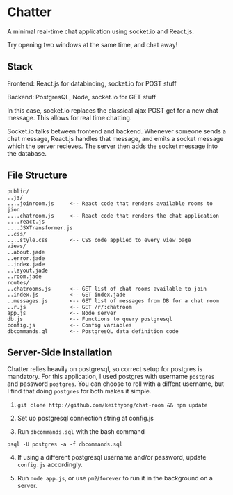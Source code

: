 # Chatter
A minimal real-time chat application using socket.io and React.js.

Try opening two windows at the same time, and chat away!

## Stack
Frontend: React.js for databinding, socket.io for POST stuff

Backend: PostgresQL, Node, socket.io for GET stuff

In this case, socket.io replaces the classical ajax POST get for a new chat message. This allows for real time chatting.

Socket.io talks between frontend and backend. Whenever someone sends a chat message, React.js handles that message, and emits a socket message which the server recieves. The server then adds the socket message into the database.

## File Structure
```
public/
..js/
....joinroom.js     <-- React code that renders available rooms to jion
....chatroom.js     <-- React code that renders the chat application
....react.js
....JSXTransformer.js
..css/
....style.css       <-- CSS code applied to every view page
views/
..about.jade
..error.jade
..index.jade
..layout.jade
..room.jade
routes/
..chatrooms.js      <-- GET list of chat rooms available to join
..index.js          <-- GET index.jade
..messages.js       <-- GET list of messages from DB for a chat room
..r.js              <-- GET /r/:chatroom
app.js              <-- Node server
db.js               <-- Functions to query postgresql
config.js           <-- Config variables
dbcommands.ql       <-- PostgresQL data definition code
```
## Server-Side Installation
Chatter relies heavily on postgresql, so correct setup for postgres is mandatory. For this application, I used postgres with username `postgres` and password `postgres`. You can choose to roll with a diffent username, but I find that doing `postgres` for both makes it simple.

1. `git clone http://github.com/keithyong/chat-room && npm update`

2. Set up postgresql connection string at config.js

3. Run `dbcommands.sql` with the bash command 

```
psql -U postgres -a -f dbcommands.sql
``` 

4. If using a different postgresql username and/or password, update `config.js` accordingly.

5. Run `node app.js`, or use `pm2`/`forever` to run it in the background on a server.

